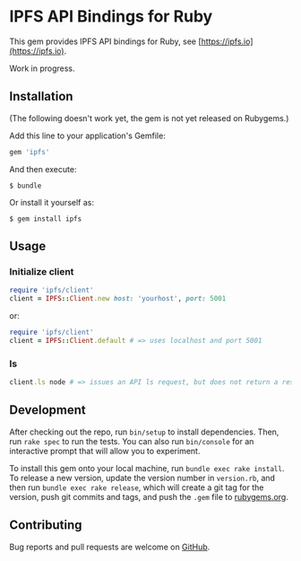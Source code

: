 # IPFS API Bindings for Ruby
This gem provides IPFS API bindings for Ruby, see [https://ipfs.io](https://ipfs.io).

Work in progress.

## Installation

(The following doesn't work yet, the gem is not yet released on Rubygems.)

Add this line to your application's Gemfile:

```ruby
gem 'ipfs'
```

And then execute:

    $ bundle

Or install it yourself as:

    $ gem install ipfs

## Usage
### Initialize client

```ruby
require 'ipfs/client'
client = IPFS::Client.new host: 'yourhost', port: 5001
```

or:

```ruby
require 'ipfs/client'
client = IPFS::Client.default # => uses localhost and port 5001
```

### ls

```ruby
client.ls node # => issues an API ls request, but does not return a result yet
```

## Development

After checking out the repo, run `bin/setup` to install dependencies. Then, run `rake spec` to run the tests. You can also run `bin/console` for an interactive prompt that will allow you to experiment.

To install this gem onto your local machine, run `bundle exec rake install`. To release a new version, update the version number in `version.rb`, and then run `bundle exec rake release`, which will create a git tag for the version, push git commits and tags, and push the `.gem` file to [rubygems.org](https://rubygems.org).

## Contributing

Bug reports and pull requests are welcome on [GitHub](https://github.com/Fryie/ipfs).
